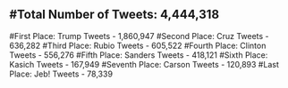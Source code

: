 #Total Number of Tweets: 4,444,318 
---
#First Place: Trump Tweets - 1,860,947
#Second Place: Cruz Tweets - 636,282
#Third Place: Rubio Tweets - 605,522
#Fourth Place: Clinton Tweets - 556,276
#Fifth Place: Sanders Tweets - 418,121
#Sixth Place: Kasich Tweets - 167,949
#Seventh Place: Carson Tweets - 120,893
#Last Place: Jeb! Tweets - 78,339
